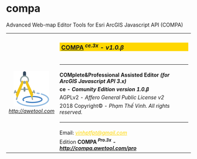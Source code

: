 # compa
Advanced Web-map Editor Tools for Esri ArcGIS Javascript API (COMPA)
<table>
            <tr><td rowspan="9" style="text-align:center"><a href="http://awetool.com" target="_blank"><img src='src/vh/awt/css/logo96.png'/><br /><i>http://awetool.com</i></a></td>
            <td><h3 style="background-color:gold">&nbsp;<a href="http://compa.awetool.com" target="_blank">COMPA</a><i><sup> ce.3x</sup> - v1.0.β</i></h3></td></tr>
            <tr><td><hr/></td></tr>
            <tr><td><b>COMplete&Professional Assisted Editor<i> (for ArcGIS Javascript API 3.x)</i></b></td></tr>
            <tr><td><b>ce - <i>Comunity Edition version 1.0.β</i></b></td></tr>
            <tr><td>AGPLv2 - <i> Affero General Public License v2</i></td></tr>
            <tr><td>2018 Copyright© - <i>Phạm Thế Vinh. All rights reserved.</i></td></tr>
            <tr><td><hr/></td></tr>
            <tr><td>Email: <i><a style="color:gold" href="mailto:vinhptfpt@gmail.com" target="_blank">vinhptfpt@gmail.com</i></td></tr>
            <tr><td>Edition <b>COMPA<i><sup> Pro.3x</sup> - <a href="http://compa.awetool.com/pro" target="_blank">http://compa.awetool.com/pro</a></i></b></td></tr>
        </table>
